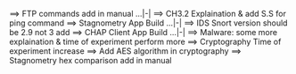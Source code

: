 
==> FTP commands add in manual ...|-|
==> CH3.2 Explaination & add S.S for ping command
==> Stagnometry App Build  ...|-|
==> IDS Snort version should be 2.9 not 3 add
==> CHAP Client App Build  ...|-|
==> Malware: some more explaination & time of experiment perform more
==> Cryptography Time of experiment increase
==> Add AES algorithm in cryptography
==> Stagnometry hex comparison add in manual